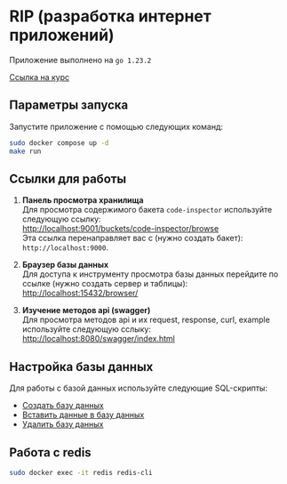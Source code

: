 # RIP (разработка интернет приложений)

Приложение выполнено на `go 1.23.2`

[Ссылка на курс](https://github.com/iu5git/Web)

## Параметры запуска

Запустите приложение с помощью следующих команд:

```sh
sudo docker compose up -d
make run
```

## Ссылки для работы

1. **Панель просмотра хранилища**  
   Для просмотра содержимого бакета `code-inspector` используйте следующую ссылку:  
   [http://localhost:9001/buckets/code-inspector/browse](http://localhost:9001/buckets/code-inspector/browse)  
   Эта ссылка перенаправляет вас с (нужно создать бакет): `http://localhost:9000`.

2. **Браузер базы данных**  
   Для доступа к инструменту просмотра базы данных перейдите по ссылке (нужно создать сервер и таблицы):  
   [http://localhost:15432/browser/](http://localhost:15432/browser/) 
   
3. **Изучение методов api (swagger)**  
   Для просмотра методов api и их request, response, curl, example используйте следующую сслыку:  
   [http://localhost:8080/swagger/index.html](http://localhost:8080/swagger/index.html) 


## Настройка базы данных

Для работы с базой данных используйте следующие SQL-скрипты:

- [Создать базу данных](doc/db/create.sql)
- [Вставить данные в базу данных](doc/db/insert.sql)
- [Удалить базу данных](doc/db/drop.sql)

## Работа с redis

```sh
sudo docker exec -it redis redis-cli 
```
